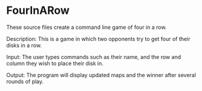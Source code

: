 # FourInARow
These source files create a command line game of four in a row.

Description: This is a game in which two opponents try to get four of their disks
              in a row.

Input: The user types commands such as their name, and the row and column they wish
to place their disk in.

Output: The program will display updated maps and the winner after several rounds of play.
